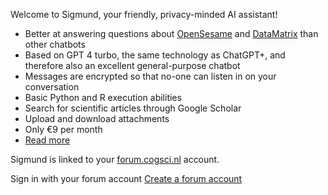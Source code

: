 Welcome to Sigmund, your friendly, privacy-minded AI assistant!

- Better at answering questions about [OpenSesame](https://osdoc.cogsci.nl/) and [DataMatrix](https://pydatamatrix.eu) than other chatbots
- Based on GPT 4 turbo, the same technology as ChatGPT+, and therefore also an excellent general-purpose chatbot
- Messages are encrypted so that no-one can listen in on your conversation
- Basic Python and R execution abilities
- Search for scientific articles through Google Scholar
- Upload and download attachments
- Only €9 per month
- [Read more](/about)

Sigmund is linked to your <a href="https://forum.cogsci.nl/">forum.cogsci.nl</a> account.

<a id="sign-in-button" class="link-button" onclick="signin()">
    <i class="fas fa-sign-in-alt"></i> Sign in with your forum account
</a>

<a href="https://forum.cogsci.nl/entry/register" class="link-button">
    <i class="fas fa-plus-circle"></i> Create a forum account
</a>
